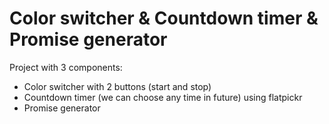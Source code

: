 # Color switcher & Countdown timer & Promise generator
Project with 3 components:
- Color switcher with 2 buttons (start and stop)
- Countdown timer (we can choose any time in future) using flatpickr
- Promise generator
